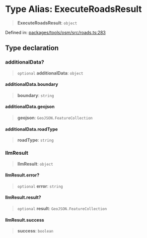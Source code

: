 # Type Alias: ExecuteRoadsResult

> **ExecuteRoadsResult**: `object`

Defined in: [packages/tools/osm/src/roads.ts:283](https://github.com/GeoDaCenter/openassistant/blob/0a6a7e7306d75a25dc968b3117f04cb7bd613bec/packages/tools/osm/src/roads.ts#L283)

## Type declaration

### additionalData?

> `optional` **additionalData**: `object`

#### additionalData.boundary

> **boundary**: `string`

#### additionalData.geojson

> **geojson**: `GeoJSON.FeatureCollection`

#### additionalData.roadType

> **roadType**: `string`

### llmResult

> **llmResult**: `object`

#### llmResult.error?

> `optional` **error**: `string`

#### llmResult.result?

> `optional` **result**: `GeoJSON.FeatureCollection`

#### llmResult.success

> **success**: `boolean`
